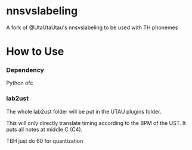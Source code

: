 # nnsvslabeling
A fork of @UtaUtaUtau's nnsvslabeling to be used with TH phonemes

# How to Use
### Dependency

Python ofc

### lab2ust

The whole lab2ust folder will be put in the UTAU plugins folder.

This will only directly translate timing according to the BPM of the UST. It puts all notes at middle C (C4).

TBH just do 60 for quantization
